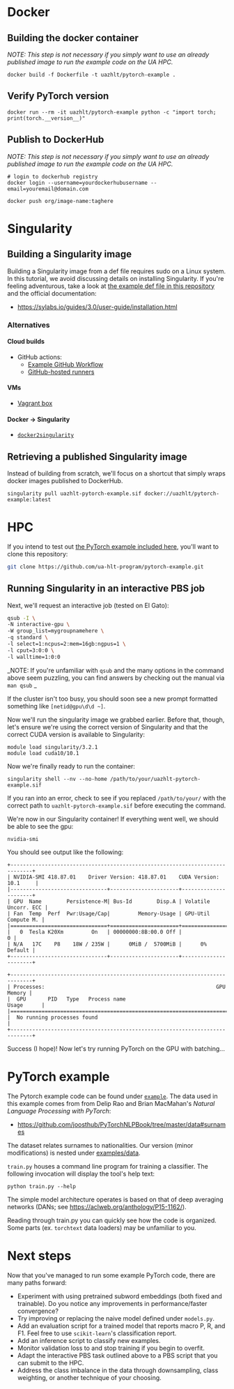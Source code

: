 # Docker

## Building the docker container

_NOTE: This step is not necessary if you simply want to use an already published image to run the example code on the UA HPC._

```
docker build -f Dockerfile -t uazhlt/pytorch-example .
```

## Verify PyTorch version

```
docker run --rm -it uazhlt/pytorch-example python -c "import torch; print(torch.__version__)"
```

## Publish to DockerHub

_NOTE: This step is not necessary if you simply want to use an already published image to run the example code on the UA HPC._

```
# login to dockerhub registry
docker login --username=yourdockerhubusername --email=youremail@domain.com

docker push org/image-name:taghere
```

# Singularity

## Building a Singularity image

Building a Singularity image from a def file requires sudo on a Linux system.  In this tutorial, we avoid discussing details on installing Singularity.  If you're feeling adventurous, take a look at [the example def file in this repository](./Singularity) and the official documentation:

- https://sylabs.io/guides/3.0/user-guide/installation.html


### Alternatives

#### Cloud builds
- GitHub actions:
    - [Example GitHub Workflow](https://github.com/singularityhub/github-ci/blob/master/.github/workflows/go.yml)
    - [GitHub-hosted runners](https://help.github.com/en/actions/automating-your-workflow-with-github-actions/virtual-environments-for-github-hosted-runners#supported-runners-and-hardware-resources)

#### VMs
- [Vagrant box](https://sylabs.io/guides/3.0/user-guide/installation.html#singularity-vagrant-box)

#### Docker -> Singularity
- [`docker2singularity`](https://github.com/singularityhub/docker2singularity)



## Retrieving a published Singularity image

Instead of building from scratch, we'll focus on a shortcut that simply wraps docker images published to DockerHub.

```
singularity pull uazhlt-pytorch-example.sif docker://uazhlt/pytorch-example:latest
```

# HPC

If you intend to test out [the PyTorch example included here](./example), you'll want to clone this repository:

```bash
git clone https://github.com/ua-hlt-program/pytorch-example.git
```

## Running Singularity in an interactive PBS job

Next, we'll request an interactive job (tested on El Gato):

```bash
qsub -I \
-N interactive-gpu \
-W group_list=mygroupnamehere \
-q standard \
-l select=1:ncpus=2:mem=16gb:ngpus=1 \
-l cput=3:0:0 \
-l walltime=1:0:0
```

_NOTE: If you're unfamiliar with `qsub` and the many options in the command above seem puzzling, you can find answers by checking out the manual via `man qsub` _

If the cluster isn't too busy, you should soon see a new prompt formatted something like `[netid@gpu\d\d ~]`.  

Now we'll run the singularity image we grabbed earlier.  Before that, though, let's ensure we're using the correct version of Singularity and that the correct CUDA version is available to Singularity:

```
module load singularity/3.2.1
module load cuda10/10.1
```

Now we're finally ready to run the container:

```
singularity shell --nv --no-home /path/to/your/uazhlt-pytorch-example.sif
```

If you ran into an error, check to see if you replaced `/path/to/your/` with the correct path to `uazhlt-pytorch-example.sif` before executing the command.

We're now in our Singularity container! If everything went well, we should be able to see the gpu:

```
nvidia-smi
```

You should see output like the following:

```
+-----------------------------------------------------------------------------+
| NVIDIA-SMI 418.87.01    Driver Version: 418.87.01    CUDA Version: 10.1     |
|-------------------------------+----------------------+----------------------+
| GPU  Name        Persistence-M| Bus-Id        Disp.A | Volatile Uncorr. ECC |
| Fan  Temp  Perf  Pwr:Usage/Cap|         Memory-Usage | GPU-Util  Compute M. |
|===============================+======================+======================|
|   0  Tesla K20Xm         On   | 00000000:8B:00.0 Off |                    0 |
| N/A   17C    P8    18W / 235W |      0MiB /  5700MiB |      0%      Default |
+-------------------------------+----------------------+----------------------+

+-----------------------------------------------------------------------------+
| Processes:                                                       GPU Memory |
|  GPU       PID   Type   Process name                             Usage      |
|=============================================================================|
|  No running processes found                                                 |
+-----------------------------------------------------------------------------+
```

Success (I hope)!  Now let's try running PyTorch on the GPU with batching...

# PyTorch example

The Pytorch example code can be found under [`example`](./example).  The data used in this example comes from from Delip Rao and Brian MacMahan's _Natural Language Processing with PyTorch_:

- https://github.com/joosthub/PyTorchNLPBook/tree/master/data#surnames

The dataset relates surnames to nationalities.  Our version (minor modifications) is nested under [examples/data](./examples/data).

`train.py` houses a command line program for training a classifier.  The following invocation will display the tool's help text:

```
python train.py --help
```

The simple model architecture operates is based on that of deep averaging networks (DANs; see https://aclweb.org/anthology/P15-1162/).

Reading through train.py you can quickly see how the code is organized.  Some parts (ex. `torchtext` data loaders) may be unfamiliar to you.

# Next steps

Now that you've managed to run some example PyTorch code, there are many paths forward:

- Experiment with using pretrained subword embeddings (both fixed and trainable).  Do you notice any improvements in performance/faster convergence?
- Try improving or replacing the naive model defined under `models.py`.
- Add an evaluation script for a trained model that reports macro P, R, and F1.  Feel free to use `scikit-learn`'s classification report.
- Add an inference script to classify new examples.
- Monitor validation loss to and stop training if you begin to overfit.
- Adapt the interactive PBS task outlined above to a PBS script that you can submit to the HPC.
- Address the class imbalance in the data through downsampling, class weighting, or another technique of your choosing.